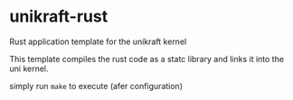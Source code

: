 # unikraft-rust
Rust application template for the unikraft kernel

This template compiles the rust code as a statc library and links it into the uni kernel.

simply run `make` to execute (afer configuration)
